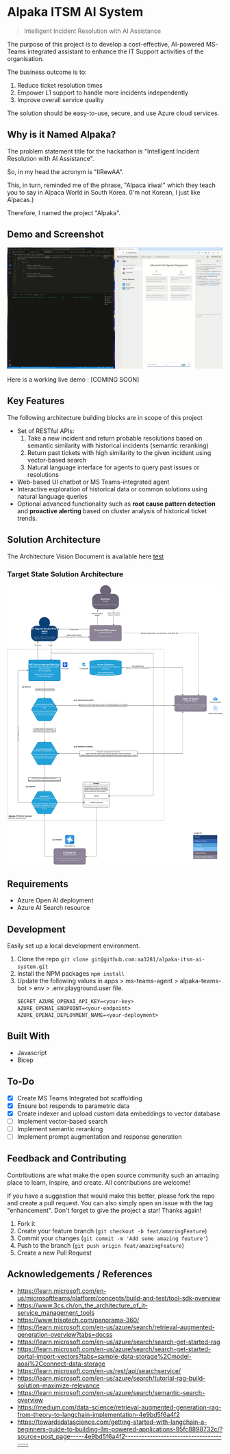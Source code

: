 # Alpaka ITSM AI System
> Intelligent Incident Resolution with AI Assistance

The purpose of this project is to develop a cost-effective, AI-powered MS-Teams integrated assistant to enhance the IT Support activities of the organisation. 

The business outcome is to:
1. Reduce ticket resolution times
2. Empower L1 support to handle more incidents independently
3. Improve overall service quality

The solution should be easy-to-use, secure, and use Azure cloud services.

## Why is it Named Alpaka?
The problem statement title for the hackathon is "Intelligent Incident Resolution with AI Assistance".

So, in my head the acronym is "IIRewAA".

This, in turn, reminded me of the phrase, "Alpaca iriwa!" which they teach you to say in Alpaca World in South Korea. (I'm not Korean, I just like Alpacas.)

Therefore, I named the project "Alpaka".

## Demo and Screenshot
![demo](/docs/alpaka-demo.gif)

Here is a working live demo : [COMING SOON]

## Key Features

The following architecture building blocks are in scope of this project

- Set of RESTful APIs:
	1. Take a new incident and return probable resolutions based on semantic similarity with historical incidents (semantic reranking)
	2. Return past tickets with high similarity to the given incident using vector-based search
	3. Natural language interface for agents to query past issues or resolutions
- Web-based UI chatbot or MS Teams-integrated agent
- Interactive exploration of historical data or common solutions using natural language queries
- Optional advanced functionality such as **root cause pattern detection** and **proactive alerting** based on cluster analysis of historical ticket trends.

## Solution Architecture

The Architecture Vision Document is available here [test](/docs/Architecture%20Vision%20Document.pdf)

### Target State Solution Architecture
![c4-target-ssolution-architecture](/docs/Figure%203%20-%20C4%20Target%20State%20Solution%20Architecture.drawio.png)

## Requirements
- Azure Open AI deployment
- Azure AI Search resource

## Development
Easily set up a local development environment.

1. Clone the repo
    ```git clone git@github.com:aa3281/alpaka-itsm-ai-system.git```
2. Install the NPM packages 
    ```npm install```
3. Update the following values in apps > ms-teams-agent > alpaka-teams-bot > env > .env.playground.user file.
    ```
    SECRET_AZURE_OPENAI_API_KEY=<your-key>
    AZURE_OPENAI_ENDPOINT=<your-endpoint>
    AZURE_OPENAI_DEPLOYMENT_NAME=<your-deployment>
    ```

## Built With
- Javascript
- Bicep
 
## To-Do
- [x] Create MS Teams Integrated bot scaffolding
- [x] Ensure bot responds to parametric data
- [x] Create indexer and upload custom data embeddings to vector database
- [ ] Implement vector-based search
- [ ] Implement semantic reranking
- [ ] Implement prompt augmentation and response generation

## Feedback and Contributing
Contributions are what make the open source community such an amazing place to learn, inspire, and create. All contributions are welcome!

If you have a suggestion that would make this better, please fork the repo and create a pull request. You can also simply open an issue with the tag "enhancement". Don't forget to give the project a star! Thanks again!

1. Fork it 
2. Create your feature branch (`git checkout -b feat/amazingFeature`)
3. Commit your changes (`git commit -m 'Add some amazing feature'`)
4. Push to the branch (`git push origin feat/amazingFeature`)
5. Create a new Pull Request

## Acknowledgements / References
- https://learn.microsoft.com/en-us/microsoftteams/platform/concepts/build-and-test/tool-sdk-overview
- https://www.3cs.ch/on_the_architecture_of_it-service_management_tools
- https://www.trisotech.com/panorama-360/
- https://learn.microsoft.com/en-us/azure/search/retrieval-augmented-generation-overview?tabs=docss
- https://learn.microsoft.com/en-us/azure/search/search-get-started-rag
- https://learn.microsoft.com/en-us/azure/search/search-get-started-portal-import-vectors?tabs=sample-data-storage%2Cmodel-aoai%2Cconnect-data-storage
- https://learn.microsoft.com/en-us/rest/api/searchservice/
- https://learn.microsoft.com/en-us/azure/search/tutorial-rag-build-solution-maximize-relevance
- https://learn.microsoft.com/en-us/azure/search/semantic-search-overview
- https://medium.com/data-science/retrieval-augmented-generation-rag-from-theory-to-langchain-implementation-4e9bd5f6a4f2
- https://towardsdatascience.com/getting-started-with-langchain-a-beginners-guide-to-building-llm-powered-applications-95fc8898732c/?source=post_page-----4e9bd5f6a4f2---------------------------------------
